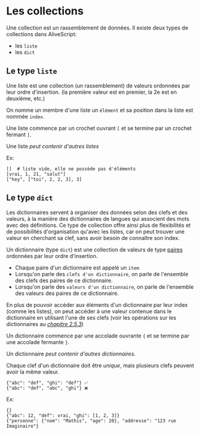 # Les collections

Une collection est un rassemblement de données. Il existe deux types de collections dans AliveScript:

* les `liste`
* les `dict`

## Le type `liste`

Une liste est une collection (un rassemblement) de valeurs ordonnées par leur ordre d'insertion. (la première valeur est
en premier, la 2e est en deuxième, etc.)

On nomme un membre d'une liste un `élément` et sa position dans la liste est nommée `index`.

Une liste commence par un crochet ouvrant `[` et se termine par un crochet fermant `]`.

Une liste *peut contenir d'autres listes*

Ex:

```
[]  # liste vide, elle ne possède pas d'éléments
[vrai, 1, 21, "salut"]
["hey", ["toi", 2, 2, 3], 3]
```

## Le type `dict`

Les dictionnaires servent à organiser des données selon des clefs et des valeurs, à la manière des dictionnaires de
langues qui associent des mots avec des définitions. Ce type de collection offre ainsi plus de flexibilités et de
possibilités d'organisation qu'avec les listes, car on peut trouver une valeur en cherchant sa clef, sans avoir besoin
de connaître son index.

Un dictionnaire (type `dict`) est une collection de valeurs de type [paires](./types_primitifs.md#le-type-paire)
ordonnées par leur ordre d'insertion.

* Chaque paire d'un dictionnaire est appelé un `item`
* Lorsqu'on parle des `clefs d'un dictionnaire`, on parle de l'ensemble des clefs des paires de ce dictionnaire.
* Lorsqu'on parle des `valeurs d'un dictionnaire`, on parle de l'ensemble des valeurs des paires de ce dictionnaire.

En plus de pouvoir accéder aux éléments d'un dictionnaire par leur index (comme les listes), on peut accéder à une
valeur contenue dans le dictionnaire en utilisant l'une de ses clefs (voir les opérations sur les dictionnaires au
[_chapitre 2.5.3_](../operateurs/iterables.md))

Un dictionnaire commence par une accolade ouvrante `{` et se termine par une accolade fermante `}`.

Un dictionnaire *peut contenir d'autres dictionnaires*.

Chaque clef d'un dictionnaire doit être _unique_, mais plusieurs clefs peuvent avoir la même valeur.

```
{"abc": "def", "ghi": "def"} ✅
{"abc": "def", "abc", "ghi"} ❌
```

Ex:

```
{}
{"abc": 12, "def": vrai, "ghi": [1, 2, 3]}
{"personne": {"nom": "Mathis", "age": 20}, "addresse": "123 rue Imaginaire"}
```
